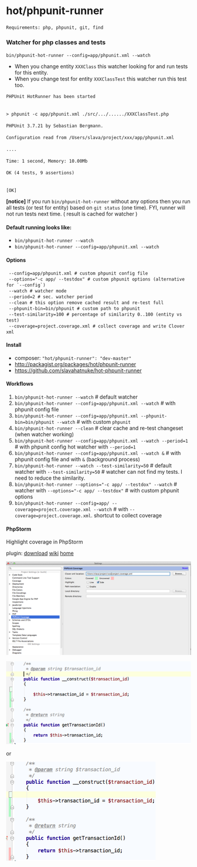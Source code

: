 hot/phpunit-runner
==================

`Requirements: php, phpunit, git, find`

### Watcher for php classes and tests

`bin/phpunit-hot-runner --config=app/phpunit.xml --watch`

* When you change entity `XXXClass` this watcher looking for and run tests for this entity.
* When you change test for entity `XXXClassTest` this watcher run this test too.

```
PHPUnit HotRunner has been started


> phpunit -c app/phpunit.xml ./src/.../....../XXXClassTest.php

PHPUnit 3.7.21 by Sebastian Bergmann.

Configuration read from /Users/slava/project/xxx/app/phpunit.xml

....

Time: 1 second, Memory: 10.00Mb

OK (4 tests, 9 assertions)


[OK]

```


**[notice]** If you run `bin/phpunit-hot-runner` without any options then you
run all tests (or test for entity) based on `git status` (one time).
FYI, runner will not run tests next time. ( result is cached for watcher )


#### Default running looks like:

* `bin/phpunit-hot-runner --watch`
* `bin/phpunit-hot-runner --config=app/phpunit.xml --watch`

#### Options
```
 --config=app/phpunit.xml # custom phpunit config file
 --options="-c app/ --testdox" # custom phpunit options (alternative for `--config`)
 --watch # watcher mode
 --period=2 # sec. watcher period
 --clean # this option remove cached result and re-test full
 --phpunit-bin=bin/phpunit # custom path to phpunit
 --test-similarity=100 # percentage of similarity 0..100 (entity vs test)
 --coverage=project.coverage.xml # collect coverage and write Clover xml
```

#### Install

* composer: `"hot/phpunit-runner": "dev-master"`
* http://packagist.org/packages/hot/phpunit-runner
* https://github.com/slavahatnuke/hot-phpunit-runner

#### Workflows

1. `bin/phpunit-hot-runner --watch` # default watcher
2. `bin/phpunit-hot-runner --config=app/phpunit.xml --watch` # with phpunit config file
3. `bin/phpunit-hot-runner --config=app/phpunit.xml --phpunit-bin=bin/phpunit --watch` # with custom `phpunit`
4. `bin/phpunit-hot-runner --clean` # clear cache and re-test changeset (when watcher working)
5. `bin/phpunit-hot-runner --config=app/phpunit.xml --watch --period=1` # with phpunit config hot watcher with `--period=1`
6. `bin/phpunit-hot-runner --config=app/phpunit.xml --watch &` # with phpunit config file and with `&` (background process)
7. `bin/phpunit-hot-runner --watch --test-similarity=50` # default watcher with `--test-similarity=50` # watcher can not find my tests. I need to reduce the similarity.
8. `bin/phpunit-hot-runner --options="-c app/ --testdox" --watch` # watcher with `--options="-c app/ --testdox"` # with custom phpunit options
9. `bin/phpunit-hot-runner --config=app/ --coverage=project.coverage.xml --watch` # with `--coverage=project.coverage.xml`. shortcut to collect coverage

#### PhpStorm

Highlight coverage in PhpStorm

plugin: [download](plugin/phpunit_codecoverage_display.jar)
[wiki](https://github.com/oker1/phpunit_codecoverage_display/wiki)
[home](http://plugins.jetbrains.com/plugin/6167?pr=phpStorm&showAllUpdates=true)

![PhpStorm settings](doc/images/coverage_ide_settings.png)

![PhpStorm highlight](doc/images/coverage_ide_highlight.png)

or

![PhpStorm highlight](doc/images/coverage_ide_highlight2.png)
